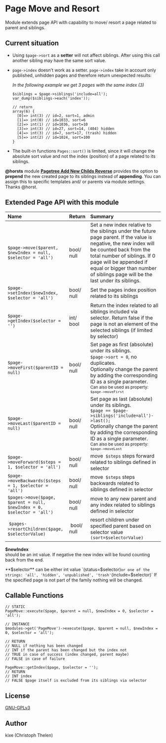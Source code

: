 Page Move and Resort
====================

Module extends page API with capability to move/ resort a page related to parent and siblings.  

## Current situation
  + Using `$page->sort` as a **setter** will not affect siblings. After using this call another sibling may have the same sort value.
  + `page->index` doesn't work as a setter. `page->index` take in account only published, unhidden pages and therefore return unexpected results:  

	_In the following example we get 3 pages with the same index (3)_
	
	```
	$siblings = $page->siblings('include=all');
	var_dump($siblings->each('index')); 
	
	// return  
	array(6) {
	  [0]=> int(3) // id=2, sort=1, admin
	  [1]=> int(0) // id=1033, sort=6
	  [2]=> int(1) // id=1036, sort=10
	  [3]=> int(3) // id=27, sort=14, (404) hidden
	  [4]=> int(3) // id=7, sort=17, (trash) hidden
	  [5]=> int(2) // id=1024, sort=100
	}  
	```  





  + The built-in functions `Pages::sort()` is limited, since it will change the absolute sort value and not the index (position) of a page related to its siblings. 
  
**@horsts** module **[Pagetree Add New Childs Reverse](http://modules.processwire.com/modules/page-tree-add-new-childs-reverse/)** provides the option to **prepend** the new created page to its siblings instead of **appending**. You can assign this to specific templates and/ or parents via module settings. Thanks @horst.
  
## Extended Page API with this module


| Name | Return | Summary | 
|:--|:--|:--|
| `$page->move($parent, $newIndex = null, $selector = 'all')` | bool/ null | Set a new index relative to the siblings under the future page parent. If the value is negative, the new index will be counted back from the total number of siblings. If 0 page will be appended if equal or bigger than number of siblings page will be the last under its siblings.|
| `$page->setIndex($newIndex, $selector = 'all')` | bool/ null | Set the pages index position related to its siblings|
| `$page->getIndex($selector = '')` | int/ bool | Return the index related to all siblings included via selector. Return false if the page is not an element of the selected siblings (if limited by selector)|
| `$page->moveFirst($parentID = null)` | bool/ null | Set page as first (absolute) under its siblings.<br>`$page->sort = 0`, no duplicates.<br>Optionally change the parent by adding the corresponding ID as a single parameter.<br><small>Can also be used as property:<br>`$page->moveFirst`</small> |
| `$page->moveLast($parentID = null)` | bool/ null | Set page as last (absolute) under its siblings.<br>`$page == $page->siblings('include=all')->last();`<br>Optionally change the parent by adding the corresponding ID as a single parameter.<br><small>Can also be used as property:<br>`$page->moveLast`</small>  |
| `$page->moveForward($steps = 1, $selector = 'all')` | bool/ null  |  move` $steps` steps forward  related to siblings defined in selector | 
| `$page->moveBackwards($steps = 1, $selector = 'all')` | bool/ null  |   move` $steps` steps backwards related to siblings defined in selector  |  
| `$pages->move($page, $parent = null, $newIndex = 0, $selector = 'all')` | bool/ null | move to any new parent and any index related to siblings defined in selector |  
| `$pages->resortChildren($page, $selectorValue)` | bool/ null | resort children under specified parent based on selector value `(sort=$selectorValue)` |  
 

**$newIndex**  
should be an int value. If negative the new index will be found counting back from the end.

**$selector**  
can be either int value `(status=$selector)` or one of the strings: 'all', 'hidden', 'unpublished', 'trash'
`(include=$selector)`
If the specified page is not part of the family nothing will be changed.


## Callable Functions
 
 ```  
// STATIC  
PageMove::execute($page, $parent = null, $newIndex = 0, $selector = 'all');

// INSTANCE
$modules->get('PageMove')->execute($page, $parent = null, $newIndex = 0, $selector = 'all'); 
 
// RETURN
// NULL if nothing has been changed  
// INT if the parent has been changed but the index not
// TRUE in case of success (index changed, parent maybe)
// FALSE in case of failure

PageMove::getIndex($page, $selector = '');  
// RETURN 
// INT index
// FALSE $page itself is excluded from its siblings via selector
 ```

## License
[GNU-GPLv3](http://www.gnu.org/licenses/gpl-3.0.html)

## Author
kixe (Christoph Thelen)
